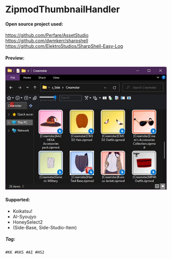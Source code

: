# ZipmodThumbnailHandler

#### Open source project used:

https://github.com/Perfare/AssetStudio
https://github.com/dwmkerr/sharpshell
https://github.com/ElektroStudios/SharpShell-Easy-Log

#### Preview:

![PreviewImg](README.assets/Zipmod-Shell-Preview.jpg#pic_left)

#### Supported:

- Koikatsu!
- AI-Syoujyo
- HoneySelect2
- (Side-Base, Side-Studio-Item)

##### Tag:

    #KK #KKS #AI #HS2
